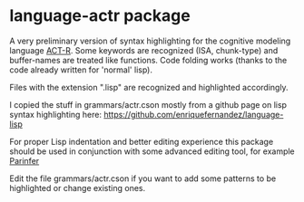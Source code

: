 # language-actr package

A very preliminary version of syntax highlighting for the cognitive modeling language [ACT-R](http://act-r.psy.cmu.edu/).
Some keywords are recognized (ISA, chunk-type) and buffer-names are treated like functions.
Code folding works (thanks to the code already written for 'normal' lisp).

Files with the extension ".lisp" are recognized and highlighted accordingly.

I copied the stuff in grammars/actr.cson mostly from a github page on lisp syntax highlighting here:
https://github.com/enriquefernandez/language-lisp

For proper Lisp indentation and better editing experience this package should be used in conjunction with some advanced editing tool, for example [Parinfer](https://atom.io/packages/parinfer)


Edit the file grammars/actr.cson if you want to add some patterns to be highlighted or change existing ones.
